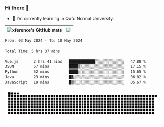 ### Hi there 👋

<!--
**xference/xference** is a ✨ _special_ ✨ repository because its `README.md` (this file) appears on your GitHub profile.

Here are some ideas to get you started:

- 🔭 I’m currently working on ...

- 👯 I’m looking to collaborate on ...
- 🤔 I’m looking for help with ...
- 💬 Ask me about ...
- 📫 How to reach me: ...
- 😄 Pronouns: ...
- ⚡ Fun fact: ...
-->
- 🌱 I’m currently learning in Qufu Normal University.


| <img src="https://github-readme-stats.vercel.app/api?username=xference&show_icons=true&theme=ambient_gradient" alt="xference's GitHub stats" align="center"/> | <img src="https://github-readme-streak-stats.herokuapp.com/?user=xference"  style="zoom:100%;" align="center"/> |
| ------------------------------------------------------------ | ------------------------------------------------------------ |

<!--START_SECTION:waka-->

```txt
From: 03 May 2024 - To: 10 May 2024

Total Time: 5 hrs 37 mins

Vue.js       2 hrs 41 mins   ████████████░░░░░░░░░░░░░   47.88 %
JSON         57 mins         ████▒░░░░░░░░░░░░░░░░░░░░   17.15 %
Python       52 mins         ████░░░░░░░░░░░░░░░░░░░░░   15.65 %
Java         23 mins         █▓░░░░░░░░░░░░░░░░░░░░░░░   06.82 %
JavaScript   19 mins         █▒░░░░░░░░░░░░░░░░░░░░░░░   05.67 %
```

<!--END_SECTION:waka-->

<picture>
  <source media="(prefers-color-scheme: dark)" srcset="https://raw.githubusercontent.com/xference/xference/output/github-contribution-grid-snake-dark.svg" />
  <source media="(prefers-color-scheme: light)" srcset="https://raw.githubusercontent.com/xference/xference/output/github-contribution-grid-snake.svg" />
  <img alt="github-snake" src="https://raw.githubusercontent.com/xference/xference/output/github-contribution-grid-snake.svg" />
</picture>
